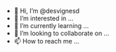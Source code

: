 - 👋 Hi, I’m @desvignesd
- 👀 I’m interested in ...
- 🌱 I’m currently learning ...
- 💞️ I’m looking to collaborate on ...
- 📫 How to reach me ...

<!---
desvignesd/desvignesd is a ✨ special ✨ repository because its `README.md` (this file) appears on your GitHub profile.
You can click the Preview link to take a look at your changes.
--->
